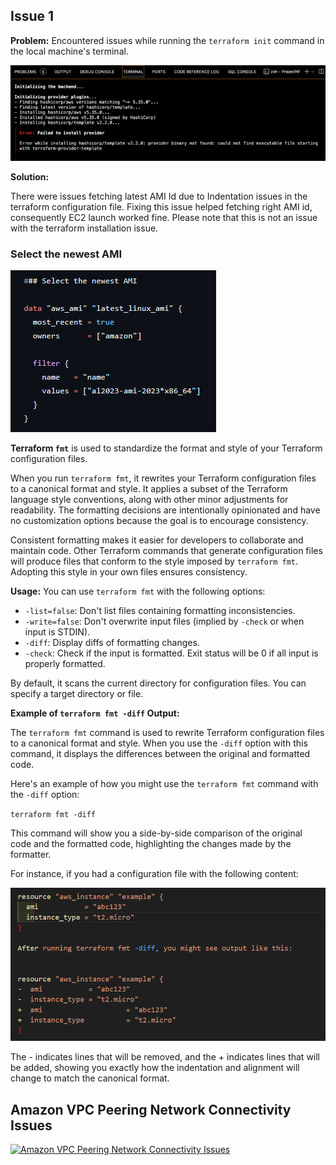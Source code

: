## Issue 1

**Problem:**
Encountered issues while running the `terraform init` command in the local machine's terminal.

![alt text](image.png)

**Solution:**

There were issues fetching latest AMI Id due to Indentation issues in the terraform configuration file. Fixing this issue helped fetching right AMI id, consequently EC2 launch worked fine. Please note that this is not an issue with the terraform installation issue.

### Select the newest AMI

![alt text](image-1.png)

**Terraform `fmt`** is used to standardize the format and style of your Terraform configuration files.

When you run `terraform fmt`, it rewrites your Terraform configuration files to a canonical format and style. It applies a subset of the Terraform language style conventions, along with other minor adjustments for readability. The formatting decisions are intentionally opinionated and have no customization options because the goal is to encourage consistency.

Consistent formatting makes it easier for developers to collaborate and maintain code. Other Terraform commands that generate configuration files will produce files that conform to the style imposed by `terraform fmt`. Adopting this style in your own files ensures consistency.

**Usage:**
You can use `terraform fmt` with the following options:
- `-list=false`: Don't list files containing formatting inconsistencies.
- `-write=false`: Don't overwrite input files (implied by `-check` or when input is STDIN).
- `-diff`: Display diffs of formatting changes.
- `-check`: Check if the input is formatted. Exit status will be 0 if all input is properly formatted.

By default, it scans the current directory for configuration files. You can specify a target directory or file.

**Example of `terraform fmt -diff` Output:**

The `terraform fmt` command is used to rewrite Terraform configuration files to a canonical format and style. When you use the `-diff` option with this command, it displays the differences between the original and formatted code.

Here's an example of how you might use the `terraform fmt` command with the `-diff` option:

`terraform fmt -diff`

This command will show you a side-by-side comparison of the original code and the formatted code, highlighting the changes made by the formatter.

For instance, if you had a configuration file with the following content:

![alt text](image-2.png)

The - indicates lines that will be removed, and the + indicates lines that will be added, showing you exactly how the indentation and alignment will change to match the canonical format.

## Amazon VPC Peering Network Connectivity Issues

[![Amazon VPC Peering Network Connectivity Issues](https://markdown-videos-api.jorgenkh.no/url?url=https%3A%2F%2Fwww.youtube.com%2Fwatch%3Fv%3DDLB2yNDyFmM)](https://www.youtube.com/watch?v=DLB2yNDyFmM)